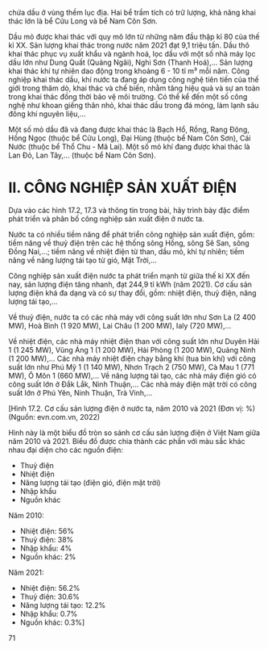 chứa dầu ở vùng thềm lục địa. Hai bể trầm tích có trữ lượng, khả năng khai thác lớn là bể Cửu Long và bể Nam Côn Sơn.

Dầu mỏ được khai thác với quy mô lớn từ những năm đầu thập kỉ 80 của thế kỉ XX. Sản lượng khai thác trong nước năm 2021 đạt 9,1 triệu tấn. Dầu thô khai thác phục vụ xuất khẩu và ngành hoá, lọc dầu với một số nhà máy lọc dầu lớn như Dung Quất (Quảng Ngãi), Nghi Sơn (Thanh Hoá),... Sản lượng khai thác khí tự nhiên dao động trong khoảng 6 - 10 tỉ m³ mỗi năm. Công nghiệp khai thác dầu, khí nước ta đang áp dụng công nghệ tiên tiến của thế giới trong thăm dò, khai thác và chế biến, nhằm tăng hiệu quả và sự an toàn trong khai thác đồng thời bảo vệ môi trường. Có thể kể đến một số công nghệ như khoan giếng thân nhỏ, khai thác dầu trong đá móng, làm lạnh sâu đông khí nguyên liệu,...

Một số mỏ dầu đã và đang được khai thác là Bạch Hổ, Rồng, Rang Đông, Hồng Ngọc (thuộc bể Cửu Long), Đại Hùng (thuộc bể Nam Côn Sơn), Cái Nước (thuộc bể Thổ Chu - Mã Lai). Một số mỏ khí đang được khai thác là Lan Đỏ, Lan Tây,... (thuộc bể Nam Côn Sơn).

# II. CÔNG NGHIỆP SẢN XUẤT ĐIỆN

Dựa vào các hình 17.2, 17.3 và thông tin trong bài, hãy trình bày đặc điểm phát triển và phân bố công nghiệp sản xuất điện ở nước ta.

Nước ta có nhiều tiềm năng để phát triển công nghiệp sản xuất điện, gồm: tiềm năng về thuỷ điện trên các hệ thống sông Hồng, sông Sê San, sông Đồng Nai,...; tiềm năng về nhiệt điện từ than, dầu mỏ, khí tự nhiên; tiềm năng về năng lượng tái tạo từ gió, Mặt Trời,...

Công nghiệp sản xuất điện nước ta phát triển mạnh từ giữa thế kỉ XX đến nay, sản lượng điện tăng nhanh, đạt 244,9 tỉ kWh (năm 2021). Cơ cấu sản lượng điện khá đa dạng và có sự thay đổi, gồm: nhiệt điện, thuỷ điện, năng lượng tái tạo,...

Về thuỷ điện, nước ta có các nhà máy với công suất lớn như Sơn La (2 400 MW), Hoà Bình (1 920 MW), Lai Châu (1 200 MW), Ialy (720 MW),...

Về nhiệt điện, các nhà máy nhiệt điện than với công suất lớn như Duyên Hải 1 (1 245 MW), Vũng Áng 1 (1 200 MW), Hải Phòng (1 200 MW), Quảng Ninh (1 200 MW),... Các nhà máy nhiệt điện chạy bằng khí (tua bin khí) với công suất lớn như Phú Mỹ 1 (1 140 MW), Nhơn Trạch 2 (750 MW), Cà Mau 1 (771 MW), Ô Môn 1 (660 MW),... Về năng lượng tái tạo, các nhà máy điện gió có công suất lớn ở Đắk Lắk, Ninh Thuận,... Các nhà máy điện mặt trời có công suất lớn ở Phú Yên, Ninh Thuận, Trà Vinh,...

[Hình 17.2. Cơ cấu sản lượng điện ở nước ta, năm 2010 và 2021 (Đơn vị: %)
(Nguồn: evn.com.vn, 2022)

Hình này là một biểu đồ tròn so sánh cơ cấu sản lượng điện ở Việt Nam giữa năm 2010 và 2021. Biểu đồ được chia thành các phần với màu sắc khác nhau đại diện cho các nguồn điện:
- Thuỷ điện
- Nhiệt điện
- Năng lượng tái tạo (điện gió, điện mặt trời)
- Nhập khẩu
- Nguồn khác

Năm 2010:
- Nhiệt điện: 56%
- Thuỷ điện: 38%
- Nhập khẩu: 4%
- Nguồn khác: 2%

Năm 2021:
- Nhiệt điện: 56.2%
- Thuỷ điện: 30.6%
- Năng lượng tái tạo: 12.2%
- Nhập khẩu: 0.7%
- Nguồn khác: 0.3%]

71